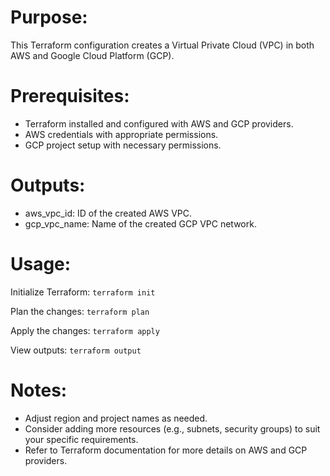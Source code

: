 # Purpose:
This Terraform configuration creates a Virtual Private Cloud (VPC) in both AWS and Google Cloud Platform (GCP).

# Prerequisites:
- Terraform installed and configured with AWS and GCP providers.
- AWS credentials with appropriate permissions.
- GCP project setup with necessary permissions.


# Outputs:
- aws_vpc_id: ID of the created AWS VPC.
- gcp_vpc_name: Name of the created GCP VPC network.

# Usage:
Initialize Terraform:
`terraform init`

Plan the changes:
`terraform plan`

Apply the changes:
`terraform apply`

View outputs:
`terraform output`

# Notes:
- Adjust region and project names as needed.
- Consider adding more resources (e.g., subnets, security groups) to suit your specific requirements.
- Refer to Terraform documentation for more details on AWS and GCP providers.

